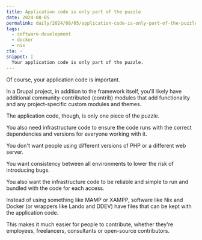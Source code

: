 ```yaml
---
title: Application code is only part of the puzzle
date: 2024-08-05
permalink: daily/2024/08/05/application-code-is-only-part-of-the-puzzle
tags:
  - software-development
  - docker
  - nix
cta: ~
snippet: |
  Your application code is only part of the puzzle.
---
```


Of course, your application code is important.

In a Drupal project, in addition to the framework itself, you'll likely have additional community-contributed (contrib) modules that add functionality and any project-specific custom modules and themes.

The application code, though, is only one piece of the puzzle.

You also need infrastructure code to ensure the code runs with the correct dependencies and versions for everyone working with it.

You don't want people using different versions of PHP or a different web server.

You want consistency between all environments to lower the risk of introducing bugs.

You also want the infrastructure code to be reliable and simple to run and bundled with the code for each access.

Instead of using something like MAMP or XAMPP, software like Nix and Docker (or wrappers like Lando and DDEV) have files that can be kept with the application code.

This makes it much easier for people to contribute, whether they're employees, freelancers, consultants or open-source contributors.
